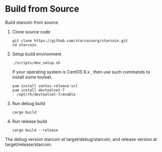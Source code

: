 # Build from Source

Build starcoin from source.


1. Clone source code

     ```shell
    git clone https://github.com/starcoinorg/starcoin.git
    cd starcoin
    ```
2. Setup build environment

    ```shell
    ./scripts/dev_setup.sh
    ```

    If your operating system is CentOS 6.x , then use such commands to install some toolset.
    
    ```shell
    yum install centos-release-scl
    yum install devtoolset-7
    . /opt/rh/devtoolset-7/enable
    ```

3. Run debug build

    ```shell
   cargo build
    ```
4. Run release build

    ```shell
   cargo build --release
    ```
   
The debug version starcoin at target/debug/starcoin, and release version at target/release/starcoin.
